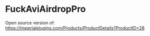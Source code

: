 # FuckAviAirdropPro
Open source version of: https://imperialplugins.com/Products/ProductDetails?ProductID=28
